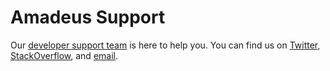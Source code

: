 # Amadeus Support

Our [developer support team](https://developer.amadeus.com/developers) is here to help you. You can find us on [Twitter](#), [StackOverflow](#), and [email](#).
